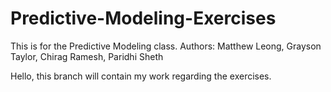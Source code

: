 # Predictive-Modeling-Exercises
This is for the Predictive Modeling class. Authors: Matthew Leong, Grayson Taylor, Chirag Ramesh, Paridhi Sheth


Hello, this branch will contain my work regarding the exercises.

